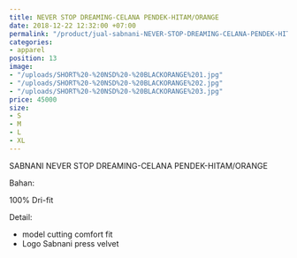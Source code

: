 ```yaml
---
title: NEVER STOP DREAMING-CELANA PENDEK-HITAM/ORANGE
date: 2018-12-22 12:32:00 +07:00
permalink: "/product/jual-sabnani-NEVER-STOP-DREAMING-CELANA-PENDEK-HITAM-ORANGE-training-jersey-sepakbola-futsal-polos-hitam.html"
categories:
- apparel
position: 13
image:
- "/uploads/SHORT%20-%20NSD%20-%20BLACKORANGE%201.jpg"
- "/uploads/SHORT%20-%20NSD%20-%20BLACKORANGE%202.jpg"
- "/uploads/SHORT%20-%20NSD%20-%20BLACKORANGE%203.jpg"
price: 45000
size:
- S
- M
- L
- XL
---
```


SABNANI
NEVER STOP DREAMING-CELANA PENDEK-HITAM/ORANGE

Bahan:

100% Dri-fit


Detail:

- model cutting comfort fit
- Logo Sabnani press velvet